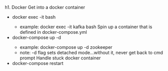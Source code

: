 h1. Docker
Get into a docker container 
- docker exec -it <containername> bash
  - example: docker exec -it kafka bash
Spin up a container that is defined in docker-compose.yml
- docker-compose up -d <containername>
  - example: docker-compose up -d zookeeper
  - note: -d flag sets detached mode...without it, never get back to cmd prompt
Handle stuck docker container
- docker-compose restart <containername>